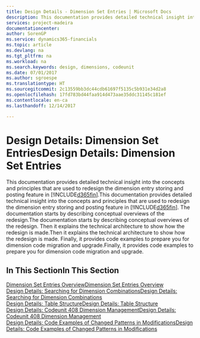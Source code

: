 ```yaml
---
title: Design Details - Dimension Set Entries | Microsoft Docs
description: This documentation provides detailed technical insight into the concepts and principles that are used to redesign the dimension entry storing and posting feature.
services: project-madeira
documentationcenter: 
author: SorenGP
ms.service: dynamics365-financials
ms.topic: article
ms.devlang: na
ms.tgt_pltfrm: na
ms.workload: na
ms.search.keywords: design, dimensions, codeunit
ms.date: 07/01/2017
ms.author: sgroespe
ms.translationtype: HT
ms.sourcegitcommit: 2c13559bb3dc44cdb61697f5135c5b931e34d2a8
ms.openlocfilehash: 17fd783bd44faa914d473aae35ddc31145c181ef
ms.contentlocale: en-ca
ms.lasthandoff: 12/14/2017

---
```

# <a name="design-details-dimension-set-entries"></a><span data-ttu-id="3f8da-103">Design Details: Dimension Set Entries</span><span class="sxs-lookup"><span data-stu-id="3f8da-103">Design Details: Dimension Set Entries</span></span>
<span data-ttu-id="3f8da-104">This documentation provides detailed technical insight into the concepts and principles that are used to redesign the dimension entry storing and posting feature in [!INCLUDE[d365fin](includes/d365fin_md.md)].</span><span class="sxs-lookup"><span data-stu-id="3f8da-104">This documentation provides detailed technical insight into the concepts and principles that are used to redesign the dimension entry storing and posting feature in [!INCLUDE[d365fin](includes/d365fin_md.md)].</span></span> <span data-ttu-id="3f8da-105">The documentation starts by describing conceptual overviews of the redesign.</span><span class="sxs-lookup"><span data-stu-id="3f8da-105">The documentation starts by describing conceptual overviews of the redesign.</span></span> <span data-ttu-id="3f8da-106">Then it explains the technical architecture to show how the redesign is made.</span><span class="sxs-lookup"><span data-stu-id="3f8da-106">Then it explains the technical architecture to show how the redesign is made.</span></span> <span data-ttu-id="3f8da-107">Finally, it provides code examples to prepare you for dimension code migration and upgrade.</span><span class="sxs-lookup"><span data-stu-id="3f8da-107">Finally, it provides code examples to prepare you for dimension code migration and upgrade.</span></span>  

## <a name="in-this-section"></a><span data-ttu-id="3f8da-108">In This Section</span><span class="sxs-lookup"><span data-stu-id="3f8da-108">In This Section</span></span>  
[<span data-ttu-id="3f8da-109">Dimension Set Entries Overview</span><span class="sxs-lookup"><span data-stu-id="3f8da-109">Dimension Set Entries Overview</span></span>](design-details-dimension-set-entries-overview.md)  
[<span data-ttu-id="3f8da-110">Design Details: Searching for Dimension Combinations</span><span class="sxs-lookup"><span data-stu-id="3f8da-110">Design Details: Searching for Dimension Combinations</span></span>](design-details-searching-for-dimension-combinations.md)  
[<span data-ttu-id="3f8da-111">Design Details: Table Structure</span><span class="sxs-lookup"><span data-stu-id="3f8da-111">Design Details: Table Structure</span></span>](design-details-table-structure.md)  
[<span data-ttu-id="3f8da-112">Design Details: Codeunit 408 Dimension Management</span><span class="sxs-lookup"><span data-stu-id="3f8da-112">Design Details: Codeunit 408 Dimension Management</span></span>](design-details-codeunit-408-dimension-management.md)  
[<span data-ttu-id="3f8da-113">Design Details: Code Examples of Changed Patterns in Modifications</span><span class="sxs-lookup"><span data-stu-id="3f8da-113">Design Details: Code Examples of Changed Patterns in Modifications</span></span>](design-details-code-examples-of-changed-patterns-in-modifications.md)

